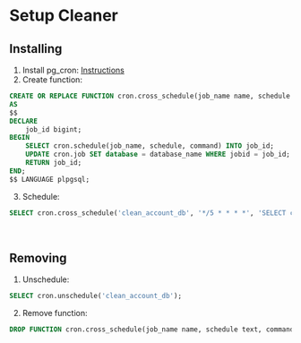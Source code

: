 # Setup Cleaner

## Installing

1. Install pg_cron: [Instructions](https://github.com/citusdata/pg_cron)
2. Create function:
```sql
CREATE OR REPLACE FUNCTION cron.cross_schedule(job_name name, schedule text, command text, database_name text) RETURNS bigint
AS
$$
DECLARE
    job_id bigint;
BEGIN
    SELECT cron.schedule(job_name, schedule, command) INTO job_id;
    UPDATE cron.job SET database = database_name WHERE jobid = job_id;
    RETURN job_id;
END;
$$ LANGUAGE plpgsql;
```
3. Schedule:
```sql
SELECT cron.cross_schedule('clean_account_db', '*/5 * * * *', 'SELECT clean_account_db();', 'account');
```

<br>

## Removing
1. Unschedule:
```sql
SELECT cron.unschedule('clean_account_db');
```
2. Remove function:
```sql
DROP FUNCTION cron.cross_schedule(job_name name, schedule text, command text, database_name text);
```